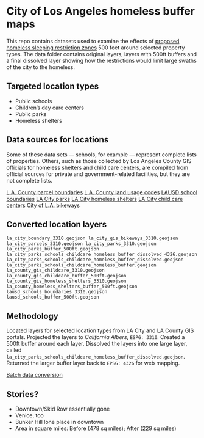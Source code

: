 # City of Los Angeles homeless buffer maps

This repo contains datasets used to examine the effects of [proposed homeless sleeping restriction zones](https://www.latimes.com/california/story/2019-08-22/homeless-sidewalk-sleeping-ban-restrictions-boise-case-shelter) 500 feet around selected property types. The data folder contains original layers, layers with 500ft buffers and a final dissolved layer showing how the restrictions would limit large swaths of the city to the homeless.  

## Targeted location types

* Public schools
* Children’s day care centers
* Public parks
* Homeless shelters

## Data sources for locations

Some of these data sets — schools, for example — represent complete lists of properties. Others, such as those collected by Los Angeles County GIS officials for homeless shelters and child care centers, are compiled from official sources for private and government-related facilities, but they are not complete lists. 

[L.A. County parcel boundaries](https://permitting.gis.lacounty.gov/permitting/rest/services/energovDev/ViewableDev/MapServer/8)
[L.A. County land usage codes](http://egis3.lacounty.gov/dataportal/wp-content/uploads/2009/12/usecodes-chart.pdf)
[LAUSD school boundaries](https://maps.lacity.org/lahub/rest/services/LAUSD_Schools/MapServer/2)
[LA City parks](https://maps.lacity.org/lahub/rest/services/Recreation_and_Parks_Department/MapServer/5)
[LA City homeless shelters](https://public.gis.lacounty.gov/public/rest/services/LACounty_Dynamic/LMS_Data_Public/MapServer/158)
[LA City child care centers](https://public.gis.lacounty.gov/public/rest/services/LACounty_Dynamic/LMS_Data_Public/MapServer/149)
[City of L.A. bikeways](http://geohub.lacity.org/datasets/230abc621b144dbc96cca83d65bd454d_0)

## Converted location layers

`la_city_boundary_3310.geojson
la_city_gis_bikeways_3310.geojson
la_city_parcels_3310.geojson
la_city_parks_3310.geojson
la_city_parks_buffer_500ft.geojson
la_city_parks_schools_childcare_homeless_buffer_dissolved_4326.geojson
la_city_parks_schools_childcare_homeless_buffer_dissolved.geojson
la_city_parks_schools_childcare_homeless_buffer.geojson
la_county_gis_childcare_3310.geojson
la_county_gis_childcare_buffer_500ft.geojson
la_county_gis_homeless_shelters_3310.geojson
la_county_homeless_shelters_buffer_500ft.geojson
lausd_schools_boundaries_3310.geojson
lausd_schools_buffer_500ft.geojson`

## Methodology 

Located layers for selected location types from LA City and LA County GIS portals. Projected the layers to *California Albers*, `ESPG: 3310`. Created a 500ft buffer around each layer. Dissolved the layers into one large layer, called `la_city_parks_schools_childcare_homeless_buffer_dissolved.geojson`. Returned the larger buffer layer back to `EPSG: 4326` for web mapping. 

[Batch data conversion](https://gist.github.com/stiles/1c4b46ef1ca5a8e9350b622aa8bc9110)

## Stories?

* Downtown/Skid Row essentially gone
* Venice, too
* Bunker Hill lone place in downtown
* Area in square miles: Before (478 sq miles); After (229 sq miles)
